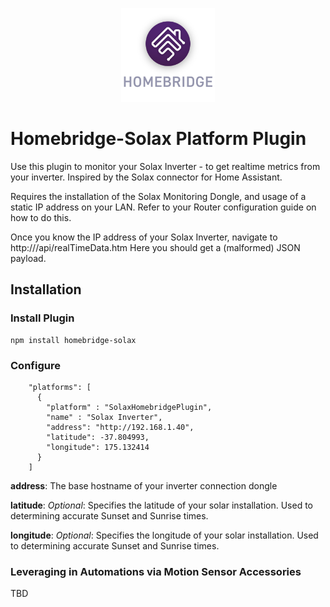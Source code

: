 
<p align="center">

<img src="https://github.com/homebridge/branding/raw/master/logos/homebridge-wordmark-logo-vertical.png" width="150">

</p>


# Homebridge-Solax Platform Plugin

Use this plugin to monitor your Solax Inverter - to get realtime metrics from your inverter. Inspired by the Solax connector for Home Assistant.

Requires the installation of the Solax Monitoring Dongle, and usage of a static IP address on your LAN. Refer to your Router configuration guide on how to do this.

Once you know the IP address of your Solax Inverter, navigate to http://<InverterIpAddress/>/api/realTimeData.htm
Here you should get a (malformed) JSON payload.

## Installation
### Install Plugin
```
npm install homebridge-solax
```

### Configure
```
    "platforms": [
      {
        "platform" : "SolaxHomebridgePlugin",
        "name" : "Solax Inverter",
        "address": "http://192.168.1.40",
        "latitude": -37.804993,
        "longitude": 175.132414 
      }
    ]
```
**address**: The base hostname of your inverter connection dongle

**latitude**: *Optional*: Specifies the latitude of your solar installation. Used to determining accurate Sunset and Sunrise times.

**longitude**: *Optional*: Specifies the longitude of your solar installation. Used to determining accurate Sunset and Sunrise times.


### Leveraging in Automations via Motion Sensor Accessories
TBD

